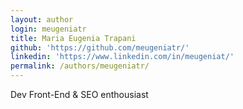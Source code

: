 ```yaml
---
layout: author
login: meugeniatr
title: Maria Eugenia Trapani
github: 'https://github.com/meugeniatr/'
linkedin: 'https://www.linkedin.com/in/meugeniat/'
permalink: /authors/meugeniatr/
---
```


Dev Front-End & SEO enthousiast
